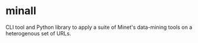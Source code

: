 # minall
CLI tool and Python library to apply a suite of Minet's data-mining tools on a heterogenous set of URLs.
